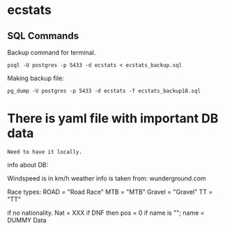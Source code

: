 # ecstats

## SQL Commands 

Backup command for terminal. 

    psql -U postgres -p 5433 -d ecstats < ecstats_backup.sql

Making backup file:

    pg_dump -U postgres -p 5433 -d ecstats -f ecstats_backup18.sql


# There is yaml file with important DB data
    
    Need to have it locally. 

info about DB:

Windspeed is in km/h
weather info is taken from: wunderground.com 

Race types:
ROAD = "Road Race"
MTB = "MTB"
Gravel = "Gravel" 
TT = "TT"

if no nationality. Nat = XXX
if DNF then pos = 0 
if name is "";  name = DUMMY Data


